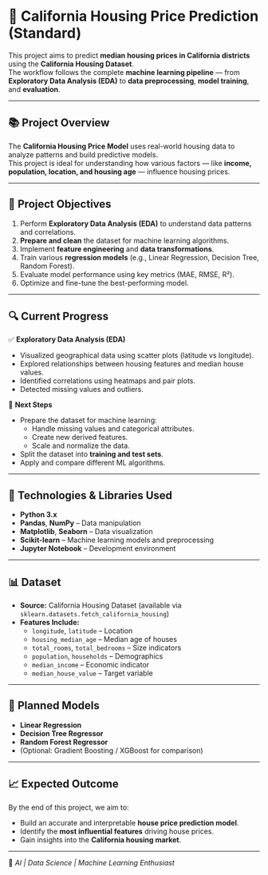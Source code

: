 # 🏡 California Housing Price Prediction (Standard)

This project aims to predict **median housing prices in California districts** using the **California Housing Dataset**.  
The workflow follows the complete **machine learning pipeline** — from **Exploratory Data Analysis (EDA)** to **data preprocessing**, **model training**, and **evaluation**.

---

## 📚 Project Overview

The **California Housing Price Model** uses real-world housing data to analyze patterns and build predictive models.  
This project is ideal for understanding how various factors — like **income, population, location, and housing age** — influence housing prices.

---

## 🧩 Project Objectives

1. Perform **Exploratory Data Analysis (EDA)** to understand data patterns and correlations.  
2. **Prepare and clean** the dataset for machine learning algorithms.  
3. Implement **feature engineering** and **data transformations**.  
4. Train various **regression models** (e.g., Linear Regression, Decision Tree, Random Forest).  
5. Evaluate model performance using key metrics (MAE, RMSE, R²).  
6. Optimize and fine-tune the best-performing model.

---

## 🔍 Current Progress

✅ **Exploratory Data Analysis (EDA)**  
- Visualized geographical data using scatter plots (latitude vs longitude).  
- Explored relationships between housing features and median house values.  
- Identified correlations using heatmaps and pair plots.  
- Detected missing values and outliers.  

🚧 **Next Steps**  
- Prepare the dataset for machine learning:
  - Handle missing values and categorical attributes.  
  - Create new derived features.  
  - Scale and normalize the data.  
- Split the dataset into **training and test sets**.  
- Apply and compare different ML algorithms.

---

## 🧠 Technologies & Libraries Used

- **Python 3.x**  
- **Pandas**, **NumPy** – Data manipulation  
- **Matplotlib**, **Seaborn** – Data visualization  
- **Scikit-learn** – Machine learning models and preprocessing  
- **Jupyter Notebook** – Development environment  

---

## 📊 Dataset

- **Source:** California Housing Dataset (available via `sklearn.datasets.fetch_california_housing`)  
- **Features Include:**
  - `longitude`, `latitude` – Location  
  - `housing_median_age` – Median age of houses  
  - `total_rooms`, `total_bedrooms` – Size indicators  
  - `population`, `households` – Demographics  
  - `median_income` – Economic indicator  
  - `median_house_value` – Target variable  

---

## 🧮 Planned Models

- **Linear Regression**  
- **Decision Tree Regressor**  
- **Random Forest Regressor**  
- (Optional: Gradient Boosting / XGBoost for comparison)

---

## 📈 Expected Outcome

By the end of this project, we aim to:
- Build an accurate and interpretable **house price prediction model**.  
- Identify the **most influential features** driving house prices.  
- Gain insights into the **California housing market**.

--- 
💼 *AI | Data Science | Machine Learning Enthusiast*

